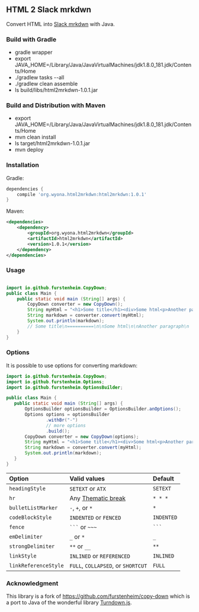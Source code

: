 ## HTML 2 Slack mrkdwn
Convert HTML into [Slack mrkdwn](https://api.slack.com/reference/surfaces/formatting) with Java.

### Build with Gradle

* gradle wrapper
* export JAVA_HOME=/Library/Java/JavaVirtualMachines/jdk1.8.0_181.jdk/Contents/Home
* ./gradlew tasks --all
* ./gradlew clean assemble
* ls build/libs/html2mrkdwn-1.0.1.jar

### Build and Distribution with Maven

* export JAVA_HOME=/Library/Java/JavaVirtualMachines/jdk1.8.0_181.jdk/Contents/Home
* mvn clean install
* ls target/html2mrkdwn-1.0.1.jar
* mvn deploy

### Installation
Gradle:
```gradle
dependencies {
    compile 'org.wyona.html2mrkdwn:html2mrkdwn:1.0.1'
}
```

Maven:
```xml
<dependencies>
    <dependency>
        <groupId>org.wyona.html2mrkdwn</groupId>
        <artifactId>html2mrkdwn</artifactId>
        <version>1.0.1</version>
    </dependency>
</dependencies>
```

### Usage

```java

import io.github.furstenheim.CopyDown;
public class Main {
    public static void main (String[] args) {
        CopyDown converter = new CopyDown();
        String myHtml = "<h1>Some title</h1><div>Some html<p>Another paragraph</p></div>";
        String markdown = converter.convert(myHtml);
        System.out.println(markdown);
        // Some title\n==========\n\nSome html\n\nAnother paragraph\n
    }
}
```

### Options

It is possible to use options for converting markdown:

```java
import io.github.furstenheim.CopyDown;
import io.github.furstenheim.Options;
import io.github.furstenheim.OptionsBuilder;

public class Main {
   public static void main (String[] args) {
       OptionsBuilder optionsBuilder = OptionsBuilder.anOptions();
       Options options = optionsBuilder
               .withBr("-")
               // more options
               .build();
       CopyDown converter = new CopyDown(options);
       String myHtml = "<h1>Some title</h1><div>Some html<p>Another paragraph</p></div>";
       String markdown = converter.convert(myHtml);
       System.out.println(markdown);
   }
}
```


| Option                | Valid values  | Default |
| :-------------------- | :------------ | :------ |
| `headingStyle`        | `SETEXT` or `ATX` | `SETEXT`  |
| `hr`                  | Any [Thematic break](http://spec.commonmark.org/0.27/#thematic-breaks) | `* * *` |
| `bulletListMarker`    | `-`, `+`, or `*` | `*` |
| `codeBlockStyle`      | `INDENTED` or `FENCED` | `INDENTED` |
| `fence`               | ` ``` ` or `~~~` | ` ``` ` |
| `emDelimiter`         | `_` or `*` | `_` |
| `strongDelimiter`     | `**` or `__` | `**` |
| `linkStyle`           | `INLINED` or `REFERENCED` | `INLINED` |
| `linkReferenceStyle`  | `FULL`, `COLLAPSED`, or `SHORTCUT` | `FULL` |


### Acknowledgment
This library is a fork of https://github.com/furstenheim/copy-down which is a port to Java of the wonderful library [Turndown.js](https://github.com/domchristie/turndown).
